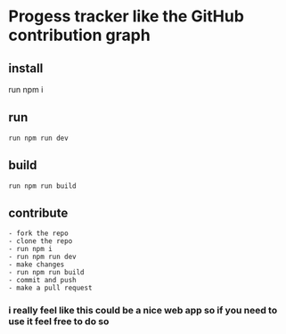 # Progess tracker like the GitHub contribution graph

## install
  run npm i

## run
    run npm run dev

## build
    run npm run build

## contribute
    - fork the repo
    - clone the repo
    - run npm i
    - run npm run dev
    - make changes
    - run npm run build
    - commit and push
    - make a pull request

### i really feel like this could be a nice web app so if you need to use it feel free to do so